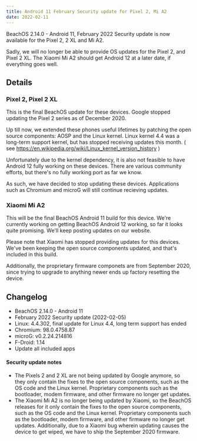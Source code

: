 ```yaml
---
title: Android 11 February Security update for Pixel 2, Mi A2
date: 2022-02-11
---
```


BeachOS 2.14.0 - Android 11, February 2022 Security update is now available for the Pixel 2, 2 XL and Mi A2.

Sadly, we will no longer be able to provide OS updates for the Pixel 2, and Pixel 2 XL.  The Xiaomi Mi A2 should get Android 12 at a later date, if everything goes well.

## Details
### Pixel 2, Pixel 2 XL
This is the final BeachOS update for these devices. Google stopped updating the Pixel 2 series as of December 2020.

Up till now, we extended these phones useful lifetimes by patching the open source components: AOSP and the Linux kernel. Linux kernel 4.4 was a long-term support kernel, but has stopped receiving updates this month. ( see <https://en.wikipedia.org/wiki/Linux_kernel_version_history> )

Unfortunately due to the kernel dependency, it is also not feasible to have Android 12 fully working on these devices. There are various community efforts, but there's no fully working port as far we know.

As such, we have decided to stop updating these devices. Applications such as Chromium and microG will still continue recieving updates.

### Xiaomi Mi A2
This will be the final BeachOS Android 11 build for this device. We're currently working on getting BeachOS Android 12 working, so far it looks quite promising. We'll keep posting updates on our website.

Please note that Xiaomi has stopped providing updates for this devices.
We've been keeping the open source components updated, and that's included in this build.

Additionally, the proprietary firmware componets are from September 2020,
since trying to upgrade to anything newer ends up factory resetting the device.

## Changelog
* BeachOS 2.14.0 - Android 11
* February 2022 Security update (2022-02-05)
* Linux: 4.4.302, final update for Linux 4.4, long term support has ended
* Chromium: 98.0.4758.87
* microG: v0.2.24.214816
* F-Droid: 1.14
* Update all included apps

<div class="alert alert-info" markdown="0">
<h4>Security update notes</h4>
<ul>
<li>The Pixels 2 and 2 XL are not being updated by Google anymore, so they only contain the fixes to the open source components, such as the OS code and the Linux kernel. Proprietary components such as the bootloader, modem firmware, and other firmware no longer get updates.</li>
<li>The Xiaomi Mi A2 is no longer being updated by Xiaomi, so the BeachOS releases for it only contain the fixes to the open source components, such as the OS code and the Linux kernel. Proprietary components such as the bootloader, modem firmware, and other firmware no longer get updates. Additionally, due to a Xiaomi bug wherein updating causes the device to get wiped, we have to ship the September 2020 firmware.</li>
</ul>
</div>
